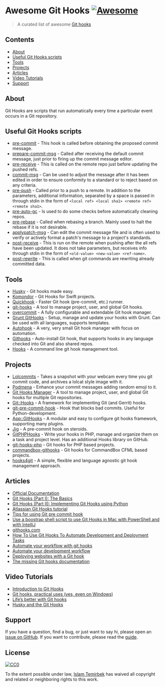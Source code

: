 # Awesome Git Hooks [![Awesome](https://awesome.re/badge.svg)](https://awesome.re)

> A curated list of awesome [Git hooks](https://git-scm.com/docs/githooks)

## Contents
- [About](#about)
- [Useful Git Hooks scripts](#useful-git-hooks-scripts)
- [Tools](#tools)
- [Projects](#projects)
- [Articles](#articles)
- [Video Tutorials](#video-tutorials)
- [Support](#support)

## About 

Git Hooks are scripts that run automatically every time a particular event occurs in a Git repository.

## Useful Git Hooks scripts

- [pre-commit](https://github.com/aitemr/awesome-git-hooks/tree/master/pre-commit) - This hook is called before obtaining the proposed commit message.
- [prepare-commit-msg](https://github.com/aitemr/awesome-git-hooks/tree/master/prepare-commit-msg) - Called after receiving the default commit message, just prior to firing up the commit message editor.
- [pre-receive](https://github.com/aitemr/awesome-git-hooks/tree/master/pre-receive) - This is called on the remote repo just before updating the pushed refs.
- [commit-msg](https://github.com/aitemr/awesome-git-hooks/tree/master/commit-msg) - Can be used to adjust the message after it has been edited in order to ensure conformity to a standard or to reject based on any criteria.
- [pre-push](https://github.com/aitemr/awesome-git-hooks/tree/master/pre-push) - Called prior to a push to a remote. In addition to the parameters, additional information, separated by a space is passed in through stdin in the form of `<local ref> <local sha1> <remote ref> <remote sha1>`.
- [pre-auto-gc](https://github.com/aitemr/awesome-git-hooks/tree/master/pre-auto-gc) - Is used to do some checks before automatically cleaning repos. 
- [pre-rebase](https://github.com/aitemr/awesome-git-hooks/tree/master/pre-rebase) - Called when rebasing a branch. Mainly used to halt the rebase if it is not desirable.
- [applypatch-msg](https://github.com/aitemr/awesome-git-hooks/tree/master/applypatch-msg) - Can edit the commit message file and is often used to verify or actively format a patch's message to a project's standards.
- [post-receive](https://github.com/aitemr/awesome-git-hooks/tree/master/post-receive) - This is run on the remote when pushing after the all refs have been updated. It does not take parameters, but receives info through stdin in the form of `<old-value> <new-value> <ref-name>`. 
- [post-rewrite](https://github.com/aitemr/awesome-git-hooks/tree/master/post-rewrite) - This is called when git commands are rewriting already committed data.

## Tools

- [Husky](https://github.com/typicode/husky) - Git hooks made easy.
- [Komondor](https://github.com/orta/Komondor) - Git Hooks for Swift projects.
- [Quickhook](https://github.com/dirk/quickhook/) - Faster Git hook (pre-commit, etc.) runner.
- [git-hooks](https://github.com/icefox/git-hooks/) - A tool to manage project, user, and global Git hooks.
- [overcommit](https://github.com/brigade/overcommit/) - A fully configurable and extendable Git hook manager.
- [Grunt GitHooks](https://github.com/wecodemore/grunt-githooks) - Setup, manage and update your hooks with Grunt. Can be used with all languages, supports templates.
- [Autohook](https://github.com/nkantar/Autohook) - A very, very small Git hook manager with focus on automation.
- [Githooks](https://github.com/rycus86/githooks) - Auto-install Git hook, that supports hooks in any language checked into Git and also shared repos.
- [Hooks](https://www.npmjs.com/package/node-hooks) - A command line git hook management tool.

## Projects 

- [Lolcommits](https://github.com/mroth/lolcommits) - Takes a snapshot with your webcam every time you git commit code, and archives a lolcat style image with it.
- [Podmena](https://github.com/bmwant/podmena) - Enhance your commit messages adding random emoji to it.
- [Git Hooks Manager](https://github.com/icefox/git-hooks) - A tool to manage project, user, and global Git hooks for multiple Git repositories.
- [Git::Hooks](https://github.com/gnustavo/Git-Hooks) - A framework for implementing Git (and Gerrit) hooks.
- [git-pre-commit-hook](https://pypi.org/project/git-pre-commit-hook/) - Hook that blocks bad commits. Useful for Python-development.
- [App::GitHooks](https://metacpan.org/pod/App::GitHooks) -  A modular and easy to configure git hooks framework, supporting many plugins. 
- [Jig](https://pythonhosted.org/jig/) - A pre-commit hook on steroids.
- [GitPHPHooks](https://github.com/wecodemore/GitPHPHooks) - Write your hooks in PHP, manage and organize them on a task and project level. Has an additional Hooks library on GitHub.
- [git-hooks-php](https://github.com/BernardoSilva/git-hooks-php) - Git hooks for PHP based projects.
- [commandbox-githooks](https://github.com/elpete/commandbox-githooks) - Git hooks for CommandBox CFML based projects.
- [hooks4git](https://pypi.org/project/hooks4git/) - A simple, flexible and language agnostic git hook management approach.

## Articles

- [Official Documentation](https://git-scm.com/docs/githooks)
- [Git Hooks (Part I): The Basics](http://omerkatz.com/blog/2013/2/15/git-hooks-part-1-the-basics)
- [Git Hooks (Part II): Implementing Git Hooks using Python](http://omerkatz.com/blog/2013/5/23/git-hooks-part-2-implementing-git-hooks-using-python)
- [Atlassian Git Hooks tutorial](https://ru.atlassian.com/git/tutorials/git-hooks)
- [Tips for using Git pre commit hook](https://codeinthehole.com/tips/tips-for-using-a-git-pre-commit-hook/)
- [Use a boostrap shell script to use Git Hooks in Mac with PowerShell and with IntelliJ](https://wilsonmar.github.io/git-hooks/)
- [githooks.com](https://githooks.com)
- [How To Use Git Hooks To Automate Development and Deployment Tasks](https://www.digitalocean.com/community/tutorials/how-to-use-git-hooks-to-automate-development-and-deployment-tasks)
- [Automate your workflow with git hooks
](https://medium.com/backticks-tildes/how-to-automate-your-git-workflow-with-git-hooks-c905296c49bc)
- [Automate your development workflow](https://medium.com/the-andela-way/git-hooks-beautifully-automate-tasks-stages-bfb29f42fea1)
- [Deploying websites with a Git hook](http://ryanflorence.com/deploying-websites-with-a-tiny-git-hook/) 
- [The missing Git hooks documentation](https://longair.net/blog/2011/04/09/missing-git-hooks-documentation/)

## Video Tutorials 

- [Introduction to Git Hooks](https://www.youtube.com/watch?v=8-JL6NOTZOw)
- [Git hooks, practical uses (yes, even on Windows)](https://www.youtube.com/watch?v=fMYv6-SZsSo)
- [Life’s better with Git hooks](https://www.youtube.com/watch?v=RG26-Iozg70)
- [Husky and the Git Hooks](https://www.youtube.com/watch?v=EpxkBgd8yq8)

## Support

If you have a question, find a bug, or just want to say hi, please open an [issue on GitHub](https://github.com/aitemr/awesome-git-hooks/issues/new). If you want to contribute, please read the [guide](./contributing.md).

## License

[![CC0](http://mirrors.creativecommons.org/presskit/buttons/88x31/svg/cc-zero.svg)](https://creativecommons.org/publicdomain/zero/1.0/)

To the extent possible under law, [Islam Temirbek](https://aitemr.github.io) has waived all copyright and related or neighboring rights to this work.
